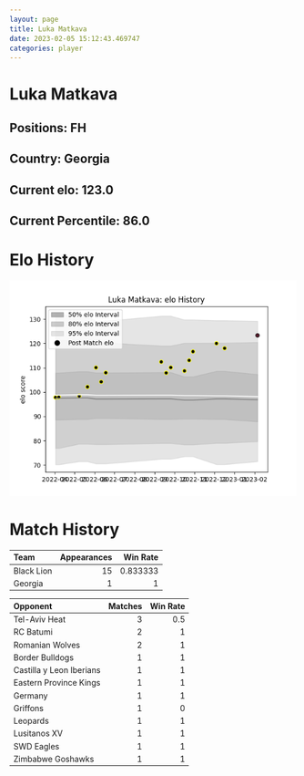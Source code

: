 ```yaml
---  
layout: page  
title: Luka Matkava  
date: 2023-02-05 15:12:43.469747  
categories: player  
---
```

# Luka Matkava

## Positions: FH

## Country: Georgia

## Current elo: 123.0

## Current Percentile: 86.0

# Elo History


![elo history](history_LukaMatkava.png)
# Match History


| Team       |   Appearances |   Win Rate |
|:-----------|--------------:|-----------:|
| Black Lion |            15 |   0.833333 |
| Georgia    |             1 |   1        |

| Opponent                 |   Matches |   Win Rate |
|:-------------------------|----------:|-----------:|
| Tel-Aviv Heat            |         3 |        0.5 |
| RC Batumi                |         2 |        1   |
| Romanian Wolves          |         2 |        1   |
| Border Bulldogs          |         1 |        1   |
| Castilla y Leon Iberians |         1 |        1   |
| Eastern Province Kings   |         1 |        1   |
| Germany                  |         1 |        1   |
| Griffons                 |         1 |        0   |
| Leopards                 |         1 |        1   |
| Lusitanos XV             |         1 |        1   |
| SWD Eagles               |         1 |        1   |
| Zimbabwe Goshawks        |         1 |        1   |